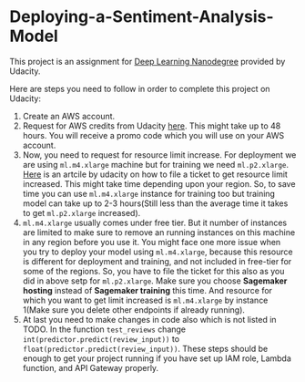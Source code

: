 # Deploying-a-Sentiment-Analysis-Model
This project is an assignment for [Deep Learning Nanodegree](https://www.udacity.com/course/deep-learning-nanodegree--nd101) provided by Udacity.

Here are steps you need to follow in order to complete this project on Udacity:
1) Create an AWS account.
2) Request for AWS credits from Udacity [here](https://udacity.zendesk.com/hc/en-us/articles/360004885031-How-do-I-get-AWS-credit-). This might take up to 48 hours. You will receive a promo code which you will use on your AWS account.
3) Now, you need to request for resource limit increase. For deployment we are using `ml.m4.xlarge` machine but for training we need `ml.p2.xlarge`. [Here](https://udacity.zendesk.com/hc/en-us/articles/360037696812-How-do-I-request-a-limit-increase-for-my-p2-xlarge-instance-) is an artcile by udacity on how to file a ticket to get resource limit increased. This might take time depending upon your region. So, to save time you can use `ml.m4.xlarge` instance for training too but training model can take up to 2-3 hours(Still less than the average time it takes to get `ml.p2.xlarge` increased).
4) `ml.m4.xlarge` usually comes under free tier. But it number of instances are limited to make sure to remove an running instances on this machine in any region before you use it. You might face one more issue when you try to deploy your model using `ml.m4.xlarge`, because this resource is different for deployment and training, and not included in free-tier for some of the regions. So, you have to file the ticket for this also as you did in above setp for `ml.p2.xlarge`. Make sure you choose **Sagemaker hosting** instead of **Sagemaker training** this time. And resource for which you want to get limit increased is `ml.m4.xlarge` by instance 1(Make sure you delete other endpoints if already running).
5) At last you need to make changes in code also which is not listed in TODO. In the function `test_reviews` change `int(predictor.predict(review_input))` to `float(predictor.predict(review_input))`. These steps should be enough to get your project running if you have set up IAM role, Lambda function, and API Gateway properly.
